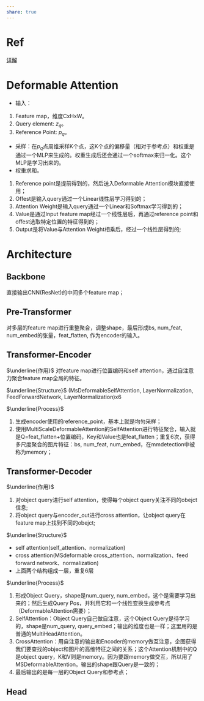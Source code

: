 ```yaml
---
share: true
---
```


# Ref 
[详解](https://zhuanlan.zhihu.com/p/520666550)

# Deformable Attention

- 输入：
1. Feature map，维度CxHxW。
2. Query element: $z_q$。
3. Reference Point: $p_q$。
- 采样：在$p_q$点周维采样K个点，这K个点的偏移量（相对于参考点）和权重是通过一个MLP来生成的。权重生成后还会通过一个softmax来归一化。这个MLP是学习出来的。
- 权重求和。

1. Reference point是提前得到的，然后送入Deformable Attention模块直接使用；
2. Offest是输入query通过一个Linear线性层学习得到的；
3. Attention Weight是输入query通过一个Linear和Softmax学习得到的；
4. Value是通过Input feature map经过一个线性层后，再通过reference point和offest选取特定位置的特征得到的；
5. Output是将Value与Attention Weight相乘后，经过一个线性层得到的;


# Architecture

## Backbone

直接输出CNN(ResNet)的中间多个feature map；

## Pre-Transformer
对多层的feature map进行重整聚合，调整shape，最后形成bs, num_feat, num_embed的张量，feat_flatten, 作为encoder的输入。

## Transformer-Encoder

$\underline{作用}$
对feature map进行位置编码和self attention，通过自注意力聚合feature map全局的特征。

$\underline{Structure}$
(MsDeformableSelfAttention, LayerNormalization, FeedForwardNetwork, LayerNormalization)x6

$\underline{Process}$
1. 生成encoder使用的reference_point，基本上就是均匀采样；
2. 使用MultiScaleDeformableAttention的SelfAttention进行特征聚合，输入就是Q=feat_flatten+位置编码，Key和Value也是feat_flatten；重复6次，获得多尺度聚合的图片特征：bs, num_feat, num_embed，在mmdetection中被称为memory；

## Transformer-Decoder

$\underline{作用}$
1. 对object query进行self attention，使得每个object query关注不同的obejct信息;
2. 将object query与encoder_out进行cross attention，让object query在feature map上找到不同的obejct;

$\underline{Structure}$
- self attention(self_attention、normalization)
- cross attention(MSdeformable cross_attention、normalization、feed forward network、normalization)
- 上面两个结构组成一层，重复6层

$\underline{Process}$
1. 形成Object Query，shape是num_query, num_embed，这个是需要学习出来的；然后生成Query Pos，并利用它和一个线性变换生成参考点（DeformableAttention需要）；
2. SelfAttention：Object Query自己做自注意，这个Object Query是待学习的，shape是num_query, query_embed；输出的维度也是一样；这里用的是普通的MultiHeadAttention。
3. CrossAttention：用自注意的输出和Encoder的memory做互注意，企图获得我们要查找的object和图片的高维特征之间的关系；这个Attention机制中的Q是object query，K和V则是memory。因为要跟memory做交互，所以用了MSDeformableAttention。输出的shape跟Query是一致的；
4. 最后输出的是每一层的Object Query和参考点；

## Head
